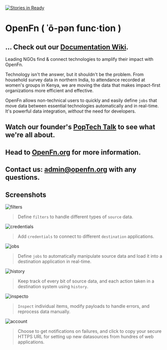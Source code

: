 [![Stories in Ready](https://badge.waffle.io/OpenFn/core-docs.png?label=ready&title=Ready)](https://waffle.io/OpenFn/core-docs)
# OpenFn ( ˈō-pən func·tion )

## ... Check out our [Documentation Wiki](https://github.com/OpenFn/core-docs/wiki). ##

Leading NGOs find & connect technologies to amplify their impact with OpenFn.

Technology isn't the answer, but it shouldn't be the problem. From household survey data in northern India, to attendance recorded at women's groups in Kenya, we are moving the data that makes impact-first organizations more efficient and effective.

OpenFn allows non-technical users to quickly and easily define `jobs` that move data between essential technologies automatically and in real-time. It's powerful data integration, *without* the need for developers.

## Watch our founder's [PopTech Talk](https://player.vimeo.com/video/143660667) to see what we're all about. ##

## Head to [OpenFn.org](www.openfn.org) for more information. ##

## Contact us: admin@openfn.org with any questions.

## Screenshots
![filters](https://github.com/OpenFn/core-docs/blob/master/images/Filters.png)
> Define `filters` to handle different types of `source` data.


![credentials](https://github.com/OpenFn/core-docs/blob/master/images/Credentials.png)
> Add `credentials` to connect to different `destination` applications.


![jobs](https://github.com/OpenFn/core-docs/blob/master/images/Jobs.png)
> Define `jobs` to automatically manipulate source data and load it into a destination application in real-time.


![history](https://github.com/OpenFn/core-docs/blob/master/images/History.png)
> Keep track of every bit of source data, and each action taken in a destination system using `history`.


![inspecto](https://github.com/OpenFn/core-docs/blob/master/images/Inspector_Many_Jobs.png)
> `Inspect` individual items, modify payloads to handle errors, and reprocess data manually.


![account](https://github.com/OpenFn/core-docs/blob/master/images/Account.png)
> Choose to get notifications on failures, and click to copy your secure HTTPS URL for setting up new datasources from hundres of web applications.
